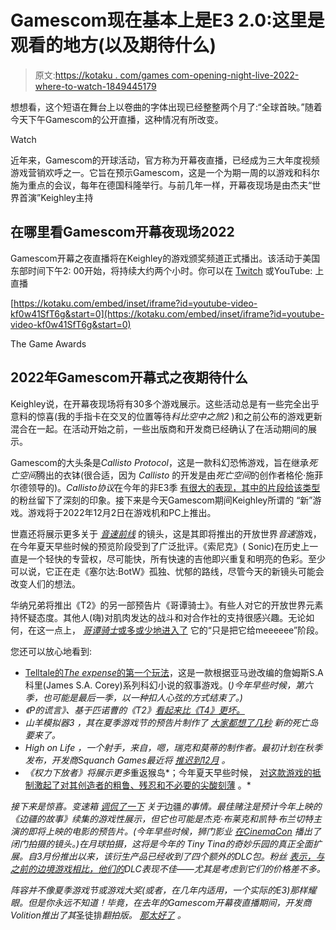 # Gamescom现在基本上是E3 2.0:这里是观看的地方(以及期待什么)

> 原文:[https://kotaku . com/games com-opening-night-live-2022-where-to-watch-1849445179](https://kotaku.com/gamescom-opening-night-live-2022-where-to-watch-1849445179)

想想看，这个短语在舞台上以卷曲的字体出现已经整整两个月了:“全球首映。”随着今天下午Gamescom的公开直播，这种情况有所改变。

Watch

近年来，Gamescom的开球活动，官方称为开幕夜直播，已经成为三大年度视频游戏营销欢呼之一。它旨在预示Gamescom，这是一个为期一周的以游戏和科尔施为重点的会议，每年在德国科隆举行。与前几年一样，开幕夜现场是由杰夫“世界首演”Keighley主持

## 在哪里看Gamescom开幕夜现场2022

Gamescom开幕之夜直播将在Keighley的游戏颁奖频道正式播出。该活动于美国东部时间下午2: 00开始，将持续大约两个小时。你可以在 [Twitch](https://www.twitch.tv/thegameawards) 或YouTube:
上直播

 [https://kotaku.com/embed/inset/iframe?id=youtube-video-kf0w41SfT6g&start=0](https://kotaku.com/embed/inset/iframe?id=youtube-video-kf0w41SfT6g&start=0)

<figcaption class="sc-1ptbguh-0 hxeMec caption">The Game Awards</figcaption> 

## 2022年Gamescom开幕式之夜期待什么

Keighley说，在开幕夜现场将有30多个游戏展示。这些活动总是有一些完全出乎意料的惊喜(我的手指卡在交叉的位置等待*科比空中之旅2* )和之前公布的游戏更新混合在一起。在活动开始之前，一些出版商和开发商已经确认了在活动期间的展示。

Gamescom的大头条是*Callisto Protocol*，这是一款科幻恐怖游戏，旨在继承*死亡空间*腾出的衣钵(很合适，因为 *Callisto* 的开发是由*死亡空间*的创作者格伦·施菲尔德领导的)。*Callisto协议*在今年的非E3季 [有很大的表现，其中的片段给该类型](https://kotaku.com/callisto-protocol-dead-space-glen-schofield-pubg-horror-1849041181) 的粉丝留下了深刻的印象。接下来是今天Gamescom期间Keighley所谓的 “新”游戏。游戏将于2022年12月2日在游戏机和PC上推出。

世嘉还将展示更多关于 [*音速前线*](https://kotaku.com/sonic-frontiers-demo-impressions-sega-open-world-delay-1849059374) 的镜头，这是其即将推出的开放世界*音速*游戏，在今年夏天早些时候的预览阶段受到了广泛批评。《索尼克》( Sonic)在历史上一直是一个轻快的专营权，尽可能快，所有快速的吉他即兴重复和明亮的色彩。至少可以说，它正在走《塞尔达:BotW》孤独、忧郁的路线，尽管今天的新镜头可能会改变人们的想法。

华纳兄弟将推出《T2》的另一部预告片《哥谭骑士》。有些人对它的开放世界元素持怀疑态度。其他人(嗨)对肌肉发达的战斗和对合作社的支持很感兴趣。无论如何，在这一点上， [*哥谭骑士*或多或少地进入了](https://kotaku.com/gotham-knights-gameplay-batgirl-xbox-series-x-ps5-pc-1849359647) 它的“只是把它给meeeeee”阶段。

您还可以放心地看到:

*   [Telltale的*The expense*的第一个玩法](https://mobile.twitter.com/telltalegames/status/1561748046916067330)，这是一款根据亚马逊改编的詹姆斯S.A科里(James S.A. Corey)系列科幻小说的叙事游戏。(*)今年早些时候，第六季，也可能是最后一季，以一种扣人心弦的方式结束了。)*
*   *《P的谎言》、基于匹诺曹的《T2》[看起来比《T4》更坏。](https://kotaku.com/pinocchio-souls-like-looks-surprisingly-badass-1848018726)*
*   **山羊模拟器3* ，其在夏季游戏节的预告片制作了 [大家都想了几秒](https://kotaku.com/goat-simulator-3-dead-island-2-trailer-troll-summer-gam-1849045817) 新的*死亡岛*要来了。*
*   **High on Life* ，一个射手，来自，嗯，*瑞克和莫蒂*的制作者。最初计划在秋季发布，开发商Squanch Games最近将 [推迟到12月](https://www.gematsu.com/2022/08/high-on-life-delayed-to-december-13) 。*
*   *《权力下放者》将展示更多*重返猴岛*；今年夏天早些时候， [对这款游戏的抵制激起了对其创造者的粗鲁、残忍和不必要的尖酸刻薄](https://kotaku.com/return-monkey-island-ron-gilbert-art-style-angry-fans-1849128586) 。*

*接下来是惊喜。变速箱 [调侃了一下](https://twitter.com/Borderlands/status/1561762193594470400) 关于*边疆*的事情。最佳赌注是预计今年上映的《边疆的故事》续集的游戏性展示，但它也可能是杰克·布莱克和凯特·布兰切特主演的即将上映的电影的预告片。(今年早些时候，狮门影业 [在CinemaCon](https://collider.com/borderlands-movie-footage-jack-black-cate-blanchett-kevin-hart-cinemacon/) 播出了闭门拍摄的镜头。)在月球拍摄，这将是今年的 *Tiny Tina的奇妙乐园*的真正全面扩展。自3月份推出以来，该衍生产品已经收到了四个额外的DLC包。粉丝 [表示，与之前的*边境*游戏相比，他们的](https://kotaku.com/tiny-tinas-wonderlands-coiled-captors-short-borderlands-1848847540)DLC表现不佳——尤其是考虑到它们的价格差不多。* 

*阵容并不像夏季游戏节或游戏大奖(或者，在几年内适用，一个实际的E3)那样耀眼。但是你永远不知道！毕竟，在去年的Gamescom开幕夜直播期间，开发商Volition推出了其*圣徒排*翻拍版。 [那太好了](https://kotaku.com/saints-row-review-roundup-ps4-ps5-xbox-pc-1849442127) 。*